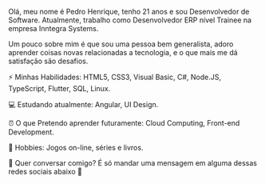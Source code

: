 Olá, meu nome é Pedro Henrique, tenho 21 anos e sou Desenvolvedor de Software.
Atualmente, trabalho como Desenvolvedor ERP nível Trainee na empresa Inntegra Systems.
 
Um pouco sobre mim é que sou uma pessoa bem generalista, adoro aprender coisas novas relacionadas a tecnologia, e o que mais me dá satisfação são desafios.

⚡ Minhas Habilidades: HTML5, CSS3, Visual Basic, C#, Node.JS, TypeScript, Flutter, SQL, Linux.

💻 Estudando atualmente: Angular, UI Design.

⏰ O que Pretendo aprender futuramente: Cloud Computing, Front-end Development.

🎲 Hobbies: Jogos on-line, séries e livros.

💬 Quer conversar comigo?
É só mandar uma mensagem em alguma dessas redes sociais abaixo 🔽

